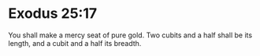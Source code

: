 # Exodus 25:17

You shall make a mercy seat of pure gold. Two cubits and a half shall be its length, and a cubit and a half its breadth.
